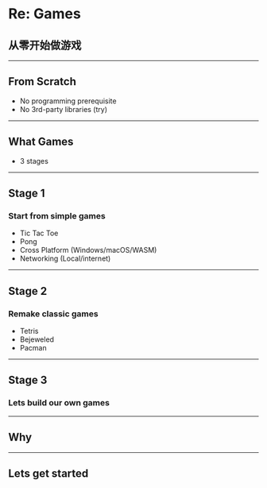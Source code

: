 # Re: Games

## 从零开始做游戏

---

## From Scratch

- No programming prerequisite
- No 3rd-party libraries (try)

---

## What Games

- 3 stages

---

## Stage 1

### Start from simple games

- Tic Tac Toe
- Pong
- Cross Platform (Windows/macOS/WASM)
- Networking (Local/internet)

---

## Stage 2

### Remake classic games

- Tetris
- Bejeweled
- Pacman

---

## Stage 3

### Lets build our own games

---

## Why

---

## Lets get started

